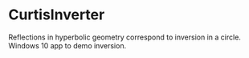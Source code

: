 # CurtisInverter
Reflections in hyperbolic geometry correspond to inversion in a circle. Windows 10 app to demo inversion.
